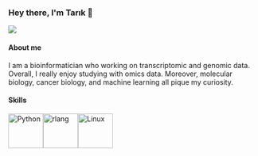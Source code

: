 ### Hey there, I'm Tarık 👋

<img src="https://sfvideo.blob.core.windows.net/sitefinity/images/default-source/community-blog-images/post-hero-images/21_idt_blog_types-of-sequencing_a_840x300.png?sfvrsn=f971e407_0"  >

#### About me

I am a bioinformatician who working on transcriptomic and genomic data. Overall, I really enjoy studying with omics data. Moreover, molecular biology, cancer biology, and machine learning all pique my curiosity.

#### Skills

<p align="left">
<a href="https://www.python.org/" target="_blank" rel="noreferrer"><img src="https://raw.githubusercontent.com/danielcranney/readme-generator/main/public/icons/skills/python-colored.svg" width="70" height="70" alt="Python" /></a><a href="https://www.r-project.org/" target="_blank" rel="noreferrer"><img src="https://raw.githubusercontent.com/danielcranney/readme-generator/main/public/icons/skills/rlang-colored.svg" width="70" height="70" alt="rlang" /></a><a href="https://www.linux.org" target="_blank" rel="noreferrer"><img src="https://raw.githubusercontent.com/danielcranney/readme-generator/main/public/icons/skills/linux-colored.svg" width="70" height="70" alt="Linux" /></a>
</p>








